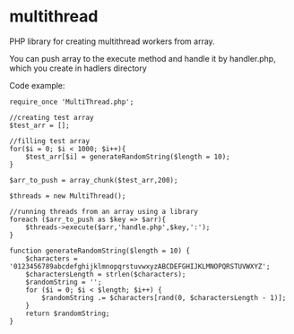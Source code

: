 # multithread
PHP library for creating multithread workers from array.

You can push array to the execute method and handle it by handler.php, which you create in hadlers directory

Code example:

    require_once 'MultiThread.php';

    //creating test array
    $test_arr = [];

    //filling test array
    for($i = 0; $i < 1000; $i++){
        $test_arr[$i] = generateRandomString($length = 10);
    }

    $arr_to_push = array_chunk($test_arr,200);

    $threads = new MultiThread();

    //running threads from an array using a library
    foreach ($arr_to_push as $key => $arr){
        $threads->execute($arr,'handle.php',$key,':');
    }

    function generateRandomString($length = 10) {
        $characters = '0123456789abcdefghijklmnopqrstuvwxyzABCDEFGHIJKLMNOPQRSTUVWXYZ';
        $charactersLength = strlen($characters);
        $randomString = '';
        for ($i = 0; $i < $length; $i++) {
            $randomString .= $characters[rand(0, $charactersLength - 1)];
        }
        return $randomString;
    }